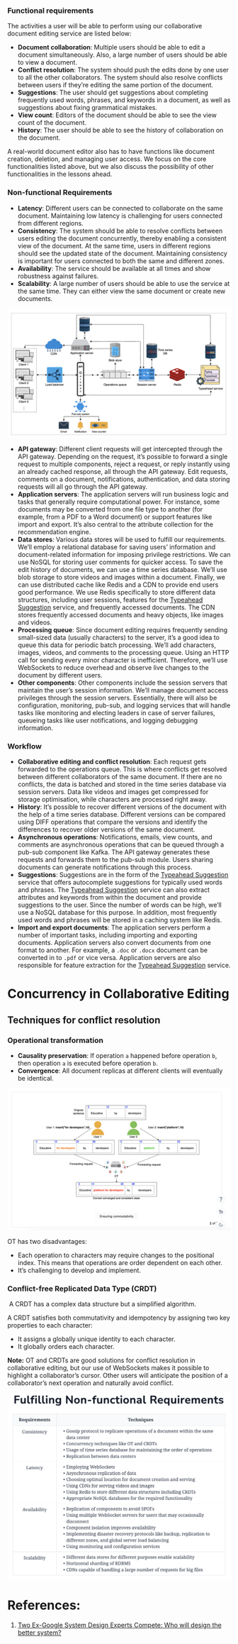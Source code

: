 
### Functional requirements

The activities a user will be able to perform using our collaborative document editing service are listed below:

- **Document collaboration**: Multiple users should be able to edit a document simultaneously. Also, a large number of users should be able to view a document.
- **Conflict resolution**: The system should push the edits done by one user to all the other collaborators. The system should also resolve conflicts between users if they’re editing the same portion of the document.
- **Suggestions**: The user should get suggestions about completing frequently used words, phrases, and keywords in a document, as well as suggestions about fixing grammatical mistakes.
- **View count**: Editors of the document should be able to see the view count of the document.
- **History**: The user should be able to see the history of collaboration on the document.

A real-world document editor also has to have functions like document creation, deletion, and managing user access. We focus on the core functionalities listed above, but we also discuss the possibility of other functionalities in the lessons ahead.

### Non-functional Requirements

- **Latency**: Different users can be connected to collaborate on the same document. Maintaining low latency is challenging for users connected from different regions.
- **Consistency**: The system should be able to resolve conflicts between users editing the document concurrently, thereby enabling a consistent view of the document. At the same time, users in different regions should see the updated state of the document. Maintaining consistency is important for users connected to both the same and different zones.
- **Availability**: The service should be available at all times and show robustness against failures.
- **Scalability**: A large number of users should be able to use the service at the same time. They can either view the same document or create new documents.

![](../../../_Attachments/Pasted%20image%2020240127200957.png)

- **API gateway**: Different client requests will get intercepted through the API gateway. Depending on the request, it’s possible to forward a single request to multiple components, reject a request, or reply instantly using an already cached response, all through the API gateway. Edit requests, comments on a document, notifications, authentication, and data storing requests will all go through the API gateway.
- **Application servers**: The application servers will run business logic and tasks that generally require computational power. For instance, some documents may be converted from one file type to another (for example, from a PDF to a Word document) or support features like import and export. It’s also central to the attribute collection for the recommendation engine.
- **Data stores**: Various data stores will be used to fulfill our requirements. We’ll employ a relational database for saving users’ information and document-related information for imposing privilege restrictions. We can use NoSQL for storing user comments for quicker access. To save the edit history of documents, we can use a time series database. We’ll use blob storage to store videos and images within a document. Finally, we can use distributed cache like Redis and a CDN to provide end users good performance. We use Redis specifically to store different data structures, including user sessions, features for the [Typeahead Suggestion](Typeahead%20Suggestion.md) service, and frequently accessed documents. The CDN stores frequently accessed documents and heavy objects, like images and videos.
- **Processing queue**: Since document editing requires frequently sending small-sized data (usually characters) to the server, it’s a good idea to queue this data for periodic batch processing. We’ll add characters, images, videos, and comments to the processing queue. Using an HTTP call for sending every minor character is inefficient. Therefore, we’ll use WebSockets to reduce overhead and observe live changes to the document by different users.
- **Other components**: Other components include the session servers that maintain the user’s session information. We’ll manage document access privileges through the session servers. Essentially, there will also be configuration, monitoring, pub-sub, and logging services that will handle tasks like monitoring and electing leaders in case of server failures, queueing tasks like user notifications, and logging debugging information.
### Workflow

- **Collaborative editing and conflict resolution**: Each request gets forwarded to the operations queue. This is where conflicts get resolved between different collaborators of the same document. If there are no conflicts, the data is batched and stored in the time series database via session servers. Data like videos and images get compressed for storage optimisation, while characters are processed right away.
- **History**: It’s possible to recover different versions of the document with the help of a time series database. Different versions can be compared using DIFF operations that compare the versions and identify the differences to recover older versions of the same document.
- **Asynchronous operations**: Notifications, emails, view counts, and comments are asynchronous operations that can be queued through a pub-sub component like Kafka. The API gateway generates these requests and forwards them to the pub-sub module. Users sharing documents can generate notifications through this process.
- **Suggestions**: Suggestions are in the form of the [Typeahead Suggestion](Typeahead%20Suggestion.md) service that offers autocomplete suggestions for typically used words and phrases. The [Typeahead Suggestion](Typeahead%20Suggestion.md) service can also extract attributes and keywords from within the document and provide suggestions to the user. Since the number of words can be high, we’ll use a NoSQL database for this purpose. In addition, most frequently used words and phrases will be stored in a caching system like Redis.
- **Import and export documents**: The application servers perform a number of important tasks, including importing and exporting documents. Application servers also convert documents from one format to another. For example, a `.doc` or `.docx` document can be converted in to `.pdf` or vice versa. Application servers are also responsible for feature extraction for the [Typeahead Suggestion](Typeahead%20Suggestion.md) service.

# Concurrency in Collaborative Editing

## Techniques for conflict resolution

### Operational transformation

- **Causality preservation**: If operation `a` happened before operation `b`, then operation `a` is executed before operation `b`.
- **Convergence**: All document replicas at different clients will eventually be identical.

![](../../../_Attachments/Pasted%20image%2020240127211250.png)

OT has two disadvantages:
- Each operation to characters may require changes to the positional index. This means that operations are order dependent on each other.
- It’s challenging to develop and implement.

### Conflict-free Replicated Data Type (CRDT)

 A CRDT has a complex data structure but a simplified algorithm.

A CRDT satisfies both commutativity and idempotency by assigning two key properties to each character:
- It assigns a globally unique identity to each character.
- It globally orders each character.


**Note:** OT and CRDTs are good solutions for conflict resolution in collaborative editing, but our use of WebSockets makes it possible to highlight a collaborator’s cursor. Other users will anticipate the position of a collaborator’s next operation and naturally avoid conflict.

![](../../../_Attachments/Pasted%20image%2020240127211726.png)

# References:

1. [Two Ex-Google System Design Experts Compete: Who will design the better system?](https://www.youtube.com/watch?v=Zi0pPkiFemE)